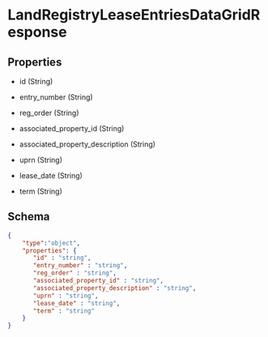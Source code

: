 # LandRegistryLeaseEntriesDataGridResponse
## Properties
- id (String)

   
- entry_number (String)

   
- reg_order (String)

   
- associated_property_id (String)

   
- associated_property_description (String)

   
- uprn (String)

   
- lease_date (String)

   
- term (String)

   

## Schema
```json
{
    "type":"object",
    "properties": {
       "id" : "string",
       "entry_number" : "string",
       "reg_order" : "string",
       "associated_property_id" : "string",
       "associated_property_description" : "string",
       "uprn" : "string",
       "lease_date" : "string",
       "term" : "string"
    }
}
```

